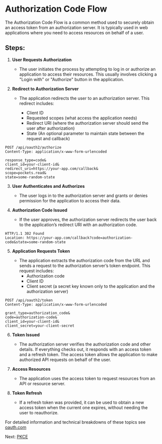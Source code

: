 # Authorization Code Flow

The Authorization Code Flow is a common method used to securely obtain an access token from an authorization server. It is typically used in web applications where you need to access resources on behalf of a user.

## Steps:

1. **User Requests Authorization**

   - The user initiates the process by attempting to log in or authorize an application to access their resources. This usually involves clicking a "Login with" or "Authorize" button in the application.

2. **Redirect to Authorization Server**

   - The application redirects the user to an authorization server. This redirect includes:

     - Client ID
     - Requested scopes (what access the application needs)
     - Redirect URI (where the authorization server should send the user after authorization)
     - State (An optional parameter to maintain state between the request and callback)

```http
POST /api/oauth2/authorize
Content-Type: application/x-www-form-urlencoded

response_type=code&
client_id=your-client-id&
redirect_uri=https://your-app.com/callback&
scope=pockets.read&
state=some-random-state
```

3. **User Authenticates and Authorizes**

   - The user logs in to the authorization server and grants or denies permission for the application to access their data.

4. **Authorization Code Issued**

   - If the user approves, the authorization server redirects the user back to the application’s redirect URI with an authorization code.

```http
HTTP/1.1 302 Found
Location: https://your-app.com/callback?code=authorization-code&state=some-random-state
```

5. **Application Requests Token**

   - The application extracts the authorization code from the URL and sends a request to the authorization server’s token endpoint. This request includes:
     - Authorization code
     - Client ID
     - Client secret (a secret key known only to the application and the authorization server)

```http
POST /api/oauth2/token
Content-Type: application/x-www-form-urlencoded

grant_type=authorization_code&
code=authorization-code&
client_id=your-client-id&
client_secret=your-client-secret
```

6. **Token Issued**

   - The authorization server verifies the authorization code and other details. If everything checks out, it responds with an access token and a refresh token. The access token allows the application to make authorized API requests on behalf of the user.

7. **Access Resources**

   - The application uses the access token to request resources from an API or resource server.

8. **Token Refresh**
   - If a refresh token was provided, it can be used to obtain a new access token when the current one expires, without needing the user to reauthorize.

For detailed information and technical breakdowns of these topics see [oauth.com](https://www.oauth.com/oauth2-servers/access-tokens/authorization-code-request/)

Next: [PKCE](pkce.md)
